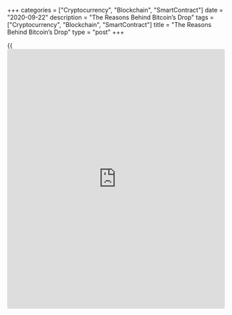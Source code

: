 +++
categories = ["Cryptocurrency", "Blockchain", "SmartContract"]
date = "2020-09-22"
description = "The Reasons Behind Bitcoin’s Drop"
tags = ["Cryptocurrency", "Blockchain", "SmartContract"]
title = "The Reasons Behind Bitcoin’s Drop"
type = "post"
+++

{{<iframe id="large-banner" src="https://www.bounty.group/#slide=1.0" width="100%" height="600" scrolling="no" style="border: 0px solid rgb(216, 221, 230); border-radius: 3px;">}}

Bitcoin is trading in the red near $10,400 at press time, down 4% on the
day, having faced rejection near $11,000 earlier on Monday. A decline in
European stocks and U.S. stock futures and a rise in the U.S. dollar
look to be weighing over the top cryptocurrency by market cap.

![The reasons behind Bitcoin’s drop][1]

Major European indices like Germany’s DAX, France’s CAC, and the U.K.’s
FTSE are down more than 3%, according to data source investing.com.
Futures tied to Wall Street’s S&P 500 index are also down nearly 2%, but
the dollar index, which tracks the greenback’s value against major
currencies, is up 0.5%.

Investors are selling equities on fears the recent resurgence of
COVID-19 cases across Europe could unleash a new round of economic
damage. The epidemic is doubling roughly every seven days in the U.K.,
and if the trend continues there would be about 50,000 new cases per day
by the middle of October, according to British government’s chief
scientific adviser.

On Sunday, 784 BTC (worth roughly $8 million) were transferred to
exchange wallets from miner wallets – significantly higher than the
30-day average [daily](https://www.fintecher.org/2020/03/03/forex-trading-daily-strategy/) outflow of 265 BTC, according to data source
Glassnode. Miners and [investor](https://www.fintechee.com/tutorial-for-forex-trading/investor-mode/)s usually move coins to exchanges to
liquidate their holdings. As such, a price drop and a pick-up in
volatility could be in the offing, unless buying pressure is strong
enough to absorb the additional miner supply.

A possible head-and-shoulders breakdown, a bearish pattern, seen on the
hourly chart may expose the 100-day average support located near
$10,400. Meanwhile, resistances are seen at $11,000 and $11,183 (Sept.
19 high).

_Source:[FXPro][2]_

   1. /files/downloads/0/c/d/0cdb42a841b01cb7b3dbf5dbfd3eb705_394d21906698752b51f7240670075a8e.png
   2. /geturl/index/75b9491d52db233c2bc3cdc0802270cd9f09afff/